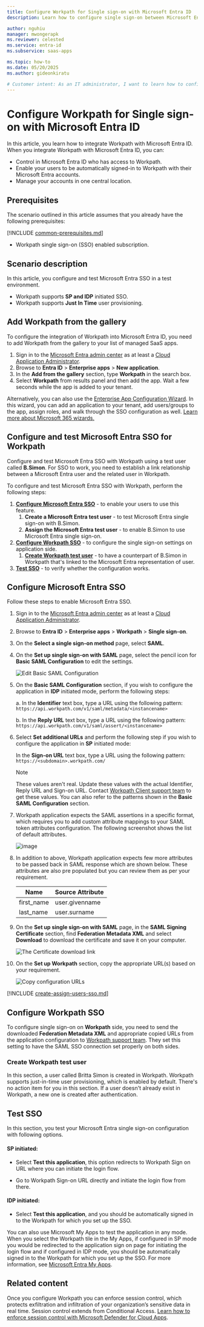 ```yaml
---
title: Configure Workpath for Single sign-on with Microsoft Entra ID
description: Learn how to configure single sign-on between Microsoft Entra ID and Workpath.

author: nguhiu
manager: mwongerapk
ms.reviewer: celested
ms.service: entra-id
ms.subservice: saas-apps

ms.topic: how-to
ms.date: 05/20/2025
ms.author: gideonkiratu

# Customer intent: As an IT administrator, I want to learn how to configure single sign-on between Microsoft Entra ID and Workpath so that I can control who has access to Workpath, enable automatic sign-in with Microsoft Entra accounts, and manage my accounts in one central location.
---
```


# Configure Workpath for Single sign-on with Microsoft Entra ID

In this article,  you learn how to integrate Workpath with Microsoft Entra ID. When you integrate Workpath with Microsoft Entra ID, you can:

* Control in Microsoft Entra ID who has access to Workpath.
* Enable your users to be automatically signed-in to Workpath with their Microsoft Entra accounts.
* Manage your accounts in one central location.

## Prerequisites
The scenario outlined in this article assumes that you already have the following prerequisites:

[!INCLUDE [common-prerequisites.md](~/identity/saas-apps/includes/common-prerequisites.md)]
* Workpath single sign-on (SSO) enabled subscription.

## Scenario description

In this article,  you configure and test Microsoft Entra SSO in a test environment.

* Workpath supports **SP and IDP** initiated SSO.
* Workpath supports **Just In Time** user provisioning.

## Add Workpath from the gallery

To configure the integration of Workpath into Microsoft Entra ID, you need to add Workpath from the gallery to your list of managed SaaS apps.

1. Sign in to the [Microsoft Entra admin center](https://entra.microsoft.com) as at least a [Cloud Application Administrator](~/identity/role-based-access-control/permissions-reference.md#cloud-application-administrator).
1. Browse to **Entra ID** > **Enterprise apps** > **New application**.
1. In the **Add from the gallery** section, type **Workpath** in the search box.
1. Select **Workpath** from results panel and then add the app. Wait a few seconds while the app is added to your tenant.

 Alternatively, you can also use the [Enterprise App Configuration Wizard](https://portal.office.com/AdminPortal/home?Q=Docs#/azureadappintegration). In this wizard, you can add an application to your tenant, add users/groups to the app, assign roles, and walk through the SSO configuration as well. [Learn more about Microsoft 365 wizards.](/microsoft-365/admin/misc/azure-ad-setup-guides)

<a name='configure-and-test-azure-ad-sso-for-workpath'></a>

## Configure and test Microsoft Entra SSO for Workpath

Configure and test Microsoft Entra SSO with Workpath using a test user called **B.Simon**. For SSO to work, you need to establish a link relationship between a Microsoft Entra user and the related user in Workpath.

To configure and test Microsoft Entra SSO with Workpath, perform the following steps:

1. **[Configure Microsoft Entra SSO](#configure-azure-ad-sso)** - to enable your users to use this feature.
    1. **Create a Microsoft Entra test user** - to test Microsoft Entra single sign-on with B.Simon.
    1. **Assign the Microsoft Entra test user** - to enable B.Simon to use Microsoft Entra single sign-on.
1. **[Configure Workpath SSO](#configure-workpath-sso)** - to configure the single sign-on settings on application side.
    1. **[Create Workpath test user](#create-workpath-test-user)** - to have a counterpart of B.Simon in Workpath that's linked to the Microsoft Entra representation of user.
1. **[Test SSO](#test-sso)** - to verify whether the configuration works.

<a name='configure-azure-ad-sso'></a>

## Configure Microsoft Entra SSO

Follow these steps to enable Microsoft Entra SSO.

1. Sign in to the [Microsoft Entra admin center](https://entra.microsoft.com) as at least a [Cloud Application Administrator](~/identity/role-based-access-control/permissions-reference.md#cloud-application-administrator).
1. Browse to **Entra ID** > **Enterprise apps** > **Workpath** > **Single sign-on**.
1. On the **Select a single sign-on method** page, select **SAML**.
1. On the **Set up single sign-on with SAML** page, select the pencil icon for **Basic SAML Configuration** to edit the settings.

   ![Edit Basic SAML Configuration](common/edit-urls.png)

1. On the **Basic SAML Configuration** section, if you wish to configure the application in **IDP** initiated mode, perform the following steps:

    a. In the **Identifier** text box, type a URL using the following pattern:
    `https://api.workpath.com/v1/saml/metadata/<instancename>`

    b. In the **Reply URL** text box, type a URL using the following pattern:
    `https://api.workpath.com/v1/saml/assert/<instancename>`

1. Select **Set additional URLs** and perform the following step if you wish to configure the application in **SP** initiated mode:

    In the **Sign-on URL** text box, type a URL using the following pattern:
    `https://<subdomain>.workpath.com/`

	> [!NOTE]
	> These values aren't real. Update these values with the actual Identifier, Reply URL and Sign-on URL. Contact [Workpath Client support team](https://www.workpath.com/en/company/) to get these values. You can also refer to the patterns shown in the **Basic SAML Configuration** section.

1. Workpath application expects the SAML assertions in a specific format, which requires you to add custom attribute mappings to your SAML token attributes configuration. The following screenshot shows the list of default attributes.

	![image](common/edit-attribute.png)

1. In addition to above, Workpath application expects few more attributes to be passed back in SAML response which are shown below. These attributes are also pre populated but you can review them as per your requirement.

	| Name | Source Attribute|
	| ------------------- | -------------------- |    
	| first_name | user.givenname |
	| last_name | user.surname |

1. On the **Set up single sign-on with SAML** page, in the **SAML Signing Certificate** section,  find **Federation Metadata XML** and select **Download** to download the certificate and save it on your computer.

	![The Certificate download link](common/metadataxml.png)

1. On the **Set up Workpath** section, copy the appropriate URL(s) based on your requirement.

	![Copy configuration URLs](common/copy-configuration-urls.png)

<a name='create-an-azure-ad-test-user'></a>

[!INCLUDE [create-assign-users-sso.md](~/identity/saas-apps/includes/create-assign-users-sso.md)]

## Configure Workpath SSO

To configure single sign-on on **Workpath** side, you need to send the downloaded **Federation Metadata XML** and appropriate copied URLs from the application configuration to [Workpath support team](https://www.workpath.com/en/company/). They set this setting to have the SAML SSO connection set properly on both sides.

### Create Workpath test user

In this section, a user called Britta Simon is created in Workpath. Workpath supports just-in-time user provisioning, which is enabled by default. There's no action item for you in this section. If a user doesn't already exist in Workpath, a new one is created after authentication.

## Test SSO 

In this section, you test your Microsoft Entra single sign-on configuration with following options. 

#### SP initiated:

* Select **Test this application**, this option redirects to Workpath Sign on URL where you can initiate the login flow.  

* Go to Workpath Sign-on URL directly and initiate the login flow from there.

#### IDP initiated:

* Select **Test this application**, and you should be automatically signed in to the Workpath for which you set up the SSO. 

You can also use Microsoft My Apps to test the application in any mode. When you select the Workpath tile in the My Apps, if configured in SP mode you would be redirected to the application sign on page for initiating the login flow and if configured in IDP mode, you should be automatically signed in to the Workpath for which you set up the SSO. For more information, see [Microsoft Entra My Apps](/azure/active-directory/manage-apps/end-user-experiences#azure-ad-my-apps).

## Related content

Once you configure Workpath you can enforce session control, which protects exfiltration and infiltration of your organization’s sensitive data in real time. Session control extends from Conditional Access. [Learn how to enforce session control with Microsoft Defender for Cloud Apps](/cloud-app-security/proxy-deployment-aad).
